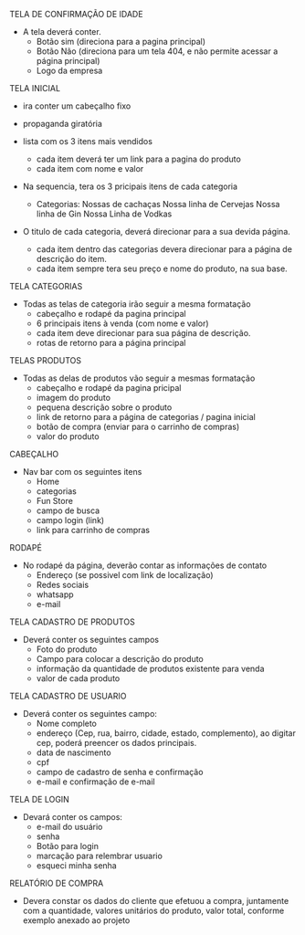 TELA DE CONFIRMAÇÃO DE IDADE
* A tela deverá conter.
    - Botão sim (direciona para a pagina principal)
    - Botão Não (direciona para um tela 404, e não permite acessar a página principal)
    - Logo da empresa

TELA INICIAL
* ira conter um cabeçalho fixo
* propaganda giratória
* lista com os 3 itens mais vendidos
    - cada item deverá ter um link para a pagina do produto
    - cada item com nome e valor

* Na sequencia, tera os 3 pricipais itens de cada categoria
    - Categorias: Nossas de cachaças
                  Nossa linha de Cervejas
                  Nossa linha de Gin
                  Nossa Linha de Vodkas
* O titulo de cada categoria, deverá direcionar para a sua devida página.
    - cada item dentro das categorias devera direcionar para a página de descrição do item.
    - cada item sempre tera seu preço e nome do produto, na sua base.


TELA CATEGORIAS

* Todas as telas de categoria irão seguir a mesma formatação
    - cabeçalho e rodapé da pagina principal
    - 6 principais itens à venda (com nome e valor)
    - cada item deve direcionar para sua página de descrição.
    - rotas de retorno para a página principal


TELAS PRODUTOS

* Todas as delas de produtos vão seguir a mesmas formatação
    - cabeçalho e rodapé da pagina pricipal
    - imagem do produto
    - pequena descrição sobre o produto
    - link de retorno para a página de categorias / pagina inicial
    - botão de compra (enviar para o carrinho de compras)
    - valor do produto
    
CABEÇALHO

* Nav bar com os seguintes itens
    - Home
    - categorias
    - Fun Store
    - campo de busca
    - campo login (link)
    - link para carrinho de compras

RODAPÉ

* No rodapé da página, deverão contar as informações de contato
    - Endereço (se possivel com link de localização)
    - Redes sociais
    - whatsapp
    - e-mail

TELA CADASTRO DE PRODUTOS

* Deverá conter os seguintes campos
    - Foto do produto
    - Campo para colocar a descrição do produto
    - informação da quantidade de produtos existente para venda
    - valor de cada produto

TELA CADASTRO DE USUARIO

* Deverá conter os seguintes campo:
    - Nome completo
    - endereço (Cep, rua, bairro, cidade, estado, complemento), ao digitar cep, poderá preencer os dados principais.
    - data de nascimento
    - cpf
    - campo de cadastro de senha e confirmação
    - e-mail e confirmação de e-mail

TELA DE LOGIN

* Devará conter os campos:
    - e-mail do usuário
    - senha
    - Botão para login
    - marcação para relembrar usuario
    - esqueci minha senha

RELATÓRIO DE COMPRA

* Devera constar os dados do cliente que efetuou a compra, juntamente com a quantidade, valores unitários do produto, valor total, conforme exemplo anexado ao projeto





    


